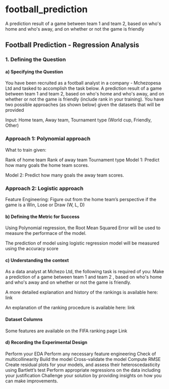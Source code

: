 # football_prediction
A prediction result of a game between team 1 and team 2, based on who's home and who's away, and on whether or not the game is friendly



## Football Prediction - Regression Analysis
### 1. Defining the Question
#### a) Specifying the Question
You have been recruited as a football analyst in a company - Mchezopesa Ltd and tasked to accomplish the task below. A prediction result of a game between team 1 and team 2, based on who's home and who's away, and on whether or not the game is friendly (include rank in your training). You have two possible approaches (as shown below) given the datasets that will be provided

Input: Home team, Away team, Tournament type (World cup, Friendly, Other)

### Approach 1: Polynomial approach

What to train given:

Rank of home team
Rank of away team
Tournament type
Model 1: Predict how many goals the home team scores.

Model 2: Predict how many goals the away team scores.

### Approach 2: Logistic approach

Feature Engineering: Figure out from the home team’s perspective if the game is a Win, Lose or Draw (W, L, D)

#### b) Defining the Metric for Success
Using Polynomial regression, the Root Mean Squared Error will be used to measure the performace of the model.

The prediction of model using logistic regression model will be measured using the accuracy score

#### c) Understanding the context
As a data analyst at Mchezo Ltd, the following task is required of you: Make a prediction of a game between team 1 and team 2 , based on who's home and who's away and on whether or not the game is friendly.

A more detailed explanation and history of the rankings is available here: link

An explanation of the ranking procedure is available here: link

#### Dataset Columns

Some features are available on the FIFA ranking page Link

#### d) Recording the Experimental Design
Perform your EDA
Perform any necessary feature engineering
Check of multicollinearity
Build the model
Cross-validate the model
Compute RMSE
Create residual plots for your models, and assess their heteroscedasticity using Bartlett’s test
Perform appropriate regressions on the data including your justification
Challenge your solution by providing insights on how you can make improvements.
